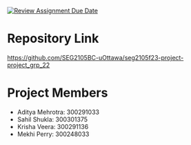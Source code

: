 [![Review Assignment Due Date](https://classroom.github.com/assets/deadline-readme-button-24ddc0f5d75046c5622901739e7c5dd533143b0c8e959d652212380cedb1ea36.svg)](https://classroom.github.com/a/NsogzK3F)
# Repository Link
https://github.com/SEG2105BC-uOttawa/seg2105f23-project-project_grp_22

# Project Members
- Aditya Mehrotra: 300291033
- Sahil Shukla: 300301375
- Krisha Veera: 300291136
- Mekhi Perry: 300248033

